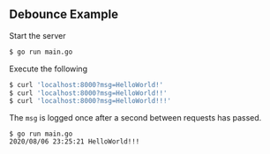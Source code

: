 ## Debounce Example

Start the server

```bash
$ go run main.go
```

Execute the following

```bash
$ curl 'localhost:8000?msg=HelloWorld!'
$ curl 'localhost:8000?msg=HelloWorld!!'
$ curl 'localhost:8000?msg=HelloWorld!!!'
```

The `msg` is logged once after a second between requests has passed.

```
$ go run main.go
2020/08/06 23:25:21 HelloWorld!!!
```
